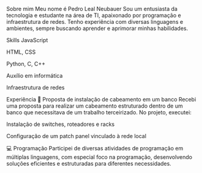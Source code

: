 Sobre mim 
Meu nome é Pedro Leal Neubauer
Sou um entusiasta da tecnologia e estudante na área de TI, apaixonado por programação e infraestrutura de redes. Tenho experiência com diversas linguagens e ambientes, sempre buscando aprender e aprimorar minhas habilidades.

Skills JavaScript

HTML, CSS

Python, C, C++

Auxílio em informática

Infraestrutura de redes

Experiência 📌 Proposta de instalação de cabeamento em um banco Recebi uma proposta para realizar um cabeamento estruturado dentro de um banco que necessitava de um trabalho terceirizado. No projeto, executei:

Instalação de switches, roteadores e racks

Configuração de um patch panel vinculado à rede local

💻 Programação Participei de diversas atividades de programação em múltiplas linguagens, com especial foco na programação, desenvolvendo soluções eficientes e estruturadas para diferentes necessidades.
